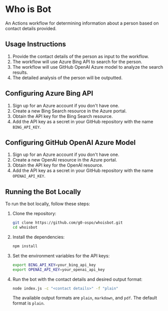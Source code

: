 # Who is Bot

An Actions workflow for determining information about a person based on contact details provided.

## Usage Instructions

1. Provide the contact details of the person as input to the workflow.
2. The workflow will use Azure Bing API to search for the person.
3. The workflow will use GitHub OpenAI Azure model to analyze the search results.
4. The detailed analysis of the person will be outputted.

## Configuring Azure Bing API

1. Sign up for an Azure account if you don't have one.
2. Create a new Bing Search resource in the Azure portal.
3. Obtain the API key for the Bing Search resource.
4. Add the API key as a secret in your GitHub repository with the name `BING_API_KEY`.

## Configuring GitHub OpenAI Azure Model

1. Sign up for an Azure account if you don't have one.
2. Create a new OpenAI resource in the Azure portal.
3. Obtain the API key for the OpenAI resource.
4. Add the API key as a secret in your GitHub repository with the name `OPENAI_API_KEY`.

## Running the Bot Locally

To run the bot locally, follow these steps:

1. Clone the repository:
   ```sh
   git clone https://github.com/g0-ospo/whoisbot.git
   cd whoisbot
   ```

2. Install the dependencies:
   ```sh
   npm install
   ```

3. Set the environment variables for the API keys:
   ```sh
   export BING_API_KEY=your_bing_api_key
   export OPENAI_API_KEY=your_openai_api_key
   ```

4. Run the bot with the contact details and desired output format:
   ```sh
   node index.js -c "<contact details>" -f "plain"
   ```

   The available output formats are `plain`, `markdown`, and `pdf`. The default format is `plain`.
